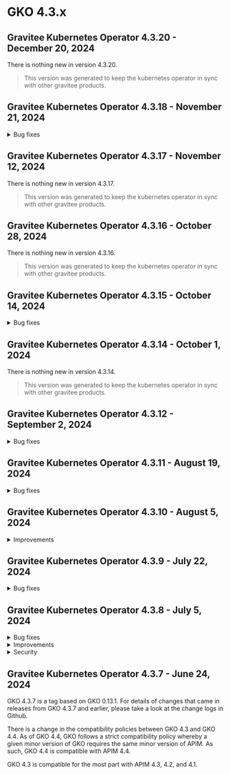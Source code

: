 # GKO 4.3.x

## Gravitee Kubernetes Operator 4.3.20 - December 20, 2024

There is nothing new in version 4.3.20.

> This version was generated to keep the kubernetes operator in sync with other gravitee products.


## Gravitee Kubernetes Operator 4.3.18 - November 21, 2024
    
<details>
<summary>Bug fixes</summary>

  * API v2 CRD export cannot be applied when setting selection rules on plans [#10185](https://github.com/gravitee-io/issues/issues/10185)
</details>


## Gravitee Kubernetes Operator 4.3.17 - November 12, 2024

There is nothing new in version 4.3.17.

> This version was generated to keep the kubernetes operator in sync with other gravitee products.


## Gravitee Kubernetes Operator 4.3.16 - October 28, 2024

There is nothing new in version 4.3.16.

> This version was generated to keep the kubernetes operator in sync with other gravitee products.


## Gravitee Kubernetes Operator 4.3.15 - October 14, 2024
    
<details>
<summary>Bug fixes</summary>

  * Allow to set imagePullSecrets in deployments using Helm [#10092](https://github.com/gravitee-io/issues/issues/10092)
</details>

## Gravitee Kubernetes Operator 4.3.14 - October 1, 2024

There is nothing new in version 4.3.14.

> This version was generated to keep the kubernetes operator in sync with other gravitee products.


## Gravitee Kubernetes Operator 4.3.12 - September 2, 2024
    
<details>
<summary>Bug fixes</summary>

  * Application description should be mandatory [#9963](https://github.com/gravitee-io/issues/issues/9963)
</details>


## Gravitee Kubernetes Operator 4.3.11 - August 19, 2024
    
<details>
<summary>Bug fixes</summary>

  * v2 API properties are not readonly in APIM UI when the API is managed by the operator [#9892](https://github.com/gravitee-io/issues/issues/9892)
</details>


## Gravitee Kubernetes Operator 4.3.10 - August 5, 2024
    
<details>
<summary>Improvements</summary>

  * Make APIM HTTP client timeout configurable [#9890](https://github.com/gravitee-io/issues/issues/9890)
</details>


## Gravitee Kubernetes Operator 4.3.9 - July 22, 2024
    
<details>
<summary>Bug fixes</summary>

  * Execution mode cannot be configured for v2 ApiDefinition resources [#9867](https://github.com/gravitee-io/issues/issues/9867)
  * Group gets removed from API on updates when API PO is the group PO [#9846](https://github.com/gravitee-io/issues/issues/9846)
</details>


## Gravitee Kubernetes Operator 4.3.8 - July 5, 2024
    
<details>
<summary>Bug fixes</summary>

  * false values are not persisted for `disable_membership_notifications` in applications [#9847](https://github.com/gravitee-io/issues/issues/9847)
  * v2 crd export fails because of unknown plan fields [#9830](https://github.com/gravitee-io/issues/issues/9830)
  * v2 API exported as CRD can't be re-imported due to unknown field status [#9824](https://github.com/gravitee-io/issues/issues/9824)
</details>


<details>
<summary>Improvements</summary>

  * make image pull policies configurable in helm chart [#9819](https://github.com/gravitee-io/issues/issues/9819)
</details>


<details>
<summary>Security</summary>

  * default image tag for Kube RBAC proxy should be upgraded [#9825](https://github.com/gravitee-io/issues/issues/9825)
</details>


## Gravitee Kubernetes Operator 4.3.7 - June 24, 2024

GKO 4.3.7 is a tag based on GKO 0.13.1. For details of changes that came in releases from GKO 4.3.7 and earlier, please take a look at the change logs in Github.

There is a change in the compatibility policies between GKO 4.3 and GKO 4.4. As of GKO 4.4, GKO follows a strict compatibility policy whereby a given minor version of GKO requires the same minor version of APIM. As such, GKO 4.4 is compatible with APIM 4.4.

GKO 4.3 is compatible for the most part with APIM 4.3, 4.2, and 4.1.
